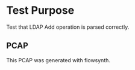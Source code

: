# Test Purpose

Test that LDAP Add operation is parsed correctly.

## PCAP

This PCAP was generated with flowsynth.
